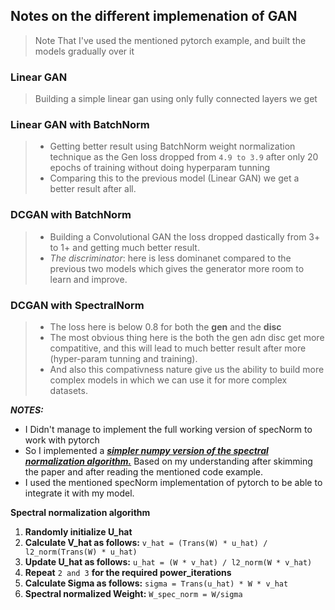 ## Notes on the different implemenation of GAN
> Note That I've used the mentioned pytorch example, and built the models gradually over it

### Linear GAN
> Building a simple linear gan using only fully connected layers we get 

### Linear GAN with BatchNorm
> - Getting better result using BatchNorm weight normalization technique as the Gen loss dropped from `4.9 to 3.9` after only 20 epochs of training without doing hyperparam tunning 
> - Comparing this to the previous model (Linear GAN) we get a better result after all.

### DCGAN with BatchNorm
> - Building a Convolutional GAN the loss dropped dastically from 3+ to 1+ and getting much better result.
> - _The discriminator_: here is less dominanet compared to the previous two models which gives the generator more room to learn and improve.

### DCGAN with SpectralNorm
> - The loss here is below 0.8 for both the __gen__ and the __disc__
> - The most obvious thing here is the both the gen adn disc get more compatitive, and this will lead to much better result after more (hyper-param tunning and training).
> - And also this compativness nature give us the ability to build more complex models in which we can use it for more complex datasets.

___NOTES:___    
- I Didn't manage to implement the full working version of specNorm to work with pytorch 
- So I implemented a [___simpler numpy version of the spectral normalization algorithm.___](./custom_specNorm.py) Based on my understanding after skimming the paper and after reading the mentioned code example.
- I used the mentioned specNorm implementation of pytorch to be able to integrate it with my model.

__Spectral normalization algorithm__
1. __Randomly initialize U_hat__
2. __Calculate V_hat as follows:__ `v_hat = (Trans(W) * u_hat) / l2_norm(Trans(W) * u_hat)`
3. __Update U_hat as follows:__ `u_hat = (W * v_hat) / l2_norm(W * v_hat)`
4. __Repeat__ `2 and 3` __for the required power_iterations__
5. __Calculate Sigma as follows:__ `sigma = Trans(u_hat) * W * v_hat`
6. __Spectral normalized Weight:__ `W_spec_norm = W/sigma`
